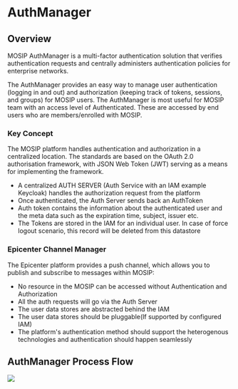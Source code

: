 # AuthManager #

## Overview ##

MOSIP AuthManager is a multi-factor authentication solution that verifies authentication requests and centrally administers authentication policies for enterprise networks.

The AuthManager provides an easy way to manage user authentication (logging in and out) and authorization (keeping track of tokens, sessions, and groups) for MOSIP users. The AuthManager is most useful for MOSIP team with an access level of Authenticated. These are accessed by end users who are members/enrolled with MOSIP.

### Key Concept ###

The MOSIP platform handles authentication and authorization in a centralized location. The standards are based on the OAuth 2.0 authorisation framework, with JSON Web Token (JWT) serving as a means for implementing the framework.

*	A centralized AUTH SERVER (Auth Service with an IAM example Keycloak) handles the authorization request from the platform
*	Once authenticated, the Auth Server sends back an AuthToken
*	Auth token contains the information about the authenticated user and the meta data such as the expiration time, subject, issuer etc.
*	The Tokens are stored in the IAM for an individual user. In case of force logout scenario, this record will be deleted from this datastore

### Epicenter Channel Manager ###

The Epicenter platform provides a push channel, which allows you to publish and subscribe to messages within MOSIP:

*	No resource in the MOSIP can be accessed without Authentication and Authorization
*	All the auth requests will go via the Auth Server
*	The user data stores are abstracted behind the IAM
*	The user data stores should be pluggable(If supported by configured IAM)
*	The platform's authentication method should support the heterogenous technologies and authentication should happen seamlessly

## AuthManager Process Flow ##

![](_image/kernel-auth-service/token_generation.png)


